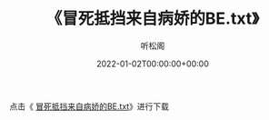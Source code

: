 ﻿---
title:  《冒死抵挡来自病娇的BE.txt》
date:   2022-01-02T00:00:00+00:00
author: 听松阁
layout: post
permalink: /冒死抵挡来自病娇的BE/
categories: 小说
tags: [小说]
---

点击《 [冒死抵挡来自病娇的BE.txt](http://img.660000.xyz/bookstukust/book/bntxt/10/冒死抵挡来自病娇的BE.txt)》进行下载